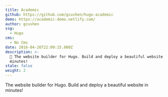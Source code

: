 ```yaml
---
title: Academic
github: https://github.com/gcushen/hugo-academic
demo: https://academic-demo.netlify.com/
author: gcushen
ssg:
  - Hugo
cms:
  - No Cms
date: 2016-04-26T22:09:15.000Z
description: >-
  📝 The website builder for Hugo. Build and deploy a beautiful website in
  minutes!
stale: false
weight: 2
---
```


The website builder for Hugo. Build and deploy a beautiful website in minutes!

